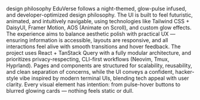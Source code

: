 design philosophy
EduVerse follows a night-themed, glow-pulse infused, and developer-optimized design philosophy. The UI is built to feel futuristic, animated, and intuitively navigable, using technologies like Tailwind CSS + DaisyUI, Framer Motion, AOS (Animate on Scroll), and custom glow effects. The experience aims to balance aesthetic polish with practical UX — ensuring information is accessible, layouts are responsive, and all interactions feel alive with smooth transitions and hover feedback. The project uses React + TanStack Query with a fully modular architecture, and prioritizes privacy-respecting, CLI-first workflows (Neovim, Tmux, Hyprland). Pages and components are structured for scalability, reusability, and clean separation of concerns, while the UI conveys a confident, hacker-style vibe inspired by modern terminal UIs, blending tech appeal with user clarity. Every visual element has intention: from pulse-hover buttons to blurred glowing cards — nothing feels static or dull.
